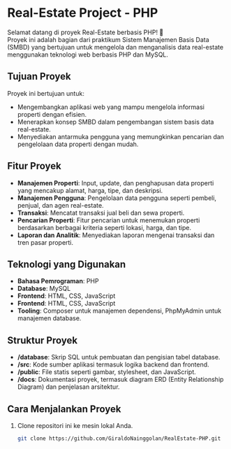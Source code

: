 # Real-Estate Project - PHP

Selamat datang di proyek Real-Estate berbasis PHP! 🎉  
Proyek ini adalah bagian dari praktikum Sistem Manajemen Basis Data (SMBD) yang bertujuan untuk mengelola dan menganalisis data real-estate menggunakan teknologi web berbasis PHP dan MySQL.

## Tujuan Proyek

Proyek ini bertujuan untuk:
- Mengembangkan aplikasi web yang mampu mengelola informasi properti dengan efisien.
- Menerapkan konsep SMBD dalam pengembangan sistem basis data real-estate.
- Menyediakan antarmuka pengguna yang memungkinkan pencarian dan pengelolaan data properti dengan mudah.

## Fitur Proyek

- **Manajemen Properti**: Input, update, dan penghapusan data properti yang mencakup alamat, harga, tipe, dan deskripsi.
- **Manajemen Pengguna**: Pengelolaan data pengguna seperti pembeli, penjual, dan agen real-estate.
- **Transaksi**: Mencatat transaksi jual beli dan sewa properti.
- **Pencarian Properti**: Fitur pencarian untuk menemukan properti berdasarkan berbagai kriteria seperti lokasi, harga, dan tipe.
- **Laporan dan Analitik**: Menyediakan laporan mengenai transaksi dan tren pasar properti.

## Teknologi yang Digunakan

- **Bahasa Pemrograman**: PHP
- **Database**: MySQL
- **Frontend**: HTML, CSS, JavaScript
- **Frontend**: HTML, CSS, JavaScript
- **Tooling**: Composer untuk manajemen dependensi, PhpMyAdmin untuk manajemen database.

## Struktur Proyek

- **/database**: Skrip SQL untuk pembuatan dan pengisian tabel database.
- **/src**: Kode sumber aplikasi termasuk logika backend dan frontend.
- **/public**: File statis seperti gambar, stylesheet, dan JavaScript.
- **/docs**: Dokumentasi proyek, termasuk diagram ERD (Entity Relationship Diagram) dan penjelasan arsitektur.

## Cara Menjalankan Proyek

1. Clone repositori ini ke mesin lokal Anda.
   ```bash
   git clone https://github.com/GiraldoNainggolan/RealEstate-PHP.git
